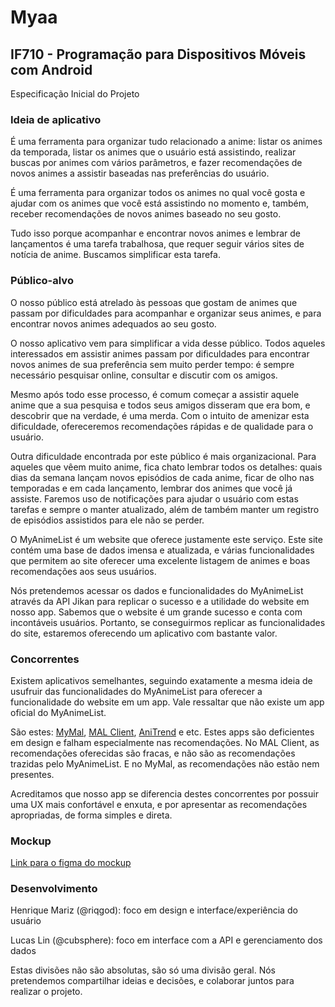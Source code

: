 ﻿ # Myaa
## IF710 - Programação para Dispositivos Móveis com Android
Especificação Inicial do Projeto

### Ideia de aplicativo
É uma ferramenta para organizar tudo relacionado a anime: listar os animes da temporada, listar os animes que o usuário está assistindo, realizar buscas por animes com vários parâmetros, e fazer recomendações de novos animes a assistir baseadas nas preferências do usuário.

É uma ferramenta para organizar todos os animes no qual você gosta e ajudar com os animes que você está assistindo no momento e, também, receber recomendações de novos animes baseado no seu gosto.

Tudo isso porque acompanhar e encontrar novos animes e lembrar de lançamentos é uma tarefa trabalhosa, que requer seguir vários sites de notícia de anime. Buscamos simplificar esta tarefa.

### Público-alvo
O nosso público está atrelado às pessoas que gostam de animes que passam por dificuldades para acompanhar e organizar seus animes, e para encontrar novos animes adequados ao seu gosto.

O nosso aplicativo vem para simplificar a vida desse público. Todos aqueles interessados em assistir animes passam por dificuldades para encontrar novos animes de sua preferência sem muito perder tempo: é sempre necessário pesquisar online, consultar e discutir com os amigos.

Mesmo após todo esse processo, é comum começar a assistir aquele anime que a sua pesquisa e todos seus amigos disseram que era bom, e descobrir que na verdade, é uma merda. Com o intuito de amenizar esta dificuldade, ofereceremos recomendações rápidas e de qualidade para o usuário.

Outra dificuldade encontrada por este público é mais organizacional. Para aqueles que vêem muito anime, fica chato lembrar todos os detalhes: quais dias da semana lançam novos episódios de cada anime, ficar de olho nas temporadas e em cada lançamento, lembrar dos animes que você já assiste. Faremos uso de notificações para ajudar o usuário com estas tarefas e sempre o manter atualizado, além de também manter um registro de episódios assistidos para ele não se perder.

O MyAnimeList é um website que oferece justamente este serviço. Este site contém uma base de dados imensa e atualizada, e várias funcionalidades que permitem ao site oferecer uma excelente listagem de animes e boas recomendações aos seus usuários.

Nós pretendemos acessar os dados e funcionalidades do MyAnimeList através da API Jikan para replicar o sucesso e a utilidade do website em nosso app. Sabemos que o website é um grande sucesso e conta com incontáveis usuários. Portanto, se conseguirmos replicar as funcionalidades do site, estaremos oferecendo um aplicativo com bastante valor.

### Concorrentes
Existem aplicativos semelhantes, seguindo exatamente a mesma ideia de usufruir das funcionalidades do MyAnimeList para oferecer a funcionalidade do website em um app. Vale ressaltar que não existe um app oficial do MyAnimeList.

São estes: [MyMal](https://play.google.com/store/apps/details?id=com.shababcreative.mymal), [MAL Client](https://play.google.com/store/apps/details?id=com.drutol.malclient), [AniTrend](https://play.google.com/store/apps/details?id=com.mxt.anitrend) e etc. Estes apps são deficientes em design e falham especialmente nas recomendações. No MAL Client, as recomendações oferecidas são fracas, e não são as recomendações trazidas pelo MyAnimeList. E no MyMal, as recomendações não estão nem presentes.

Acreditamos que nosso app se diferencia destes concorrentes por possuir uma UX mais confortável e enxuta, e por apresentar as recomendações apropriadas, de forma simples e direta.

### Mockup
[Link para o figma do mockup](https://www.figma.com/file/F98OF72luc4VhIHQ90w0nj/Myaa-Mockups?node-id=0%3A1)

### Desenvolvimento
Henrique Mariz (@riqgod): foco em design e interface/experiência do usuário

Lucas Lin (@cubsphere): foco em interface com a API e gerenciamento dos dados

Estas divisões não são absolutas, são só uma divisão geral. Nós pretendemos compartilhar ideias e decisões, e colaborar juntos para realizar o projeto.